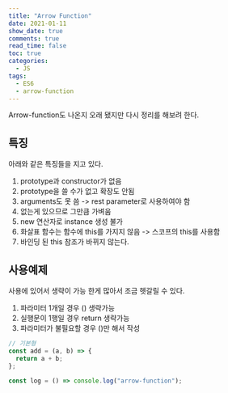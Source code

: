 ```yaml
---
title: "Arrow Function"
date: 2021-01-11
show_date: true
comments: true
read_time: false
toc: true
categories:
  - JS
tags:
  - ES6
  - arrow-function
---
```


Arrow-function도 나온지 오래 됐지만 다시 정리를 해보려 한다.

## 특징

아래와 같은 특징들을 지고 있다.

1. prototype과 constructor가 없음
2. prototype을 쓸 수가 없고 확장도 안됨
3. arguments도 못 씀 -> rest parameter로 사용하여야 함
4. 없는게 있으므로 그만큼 가벼움
5. new 연산자로 instance 생성 불가
6. 화살표 함수는 함수에 this를 가지지 않음 -> 스코프의 this를 사용함
7. 바인딩 된 this 참조가 바뀌지 않는다.

## 사용예제

사용에 있어서 생략이 가능 한게 많아서 조금 헷갈릴 수 있다.

1. 파라미터 1개일 경우 () 생략가능
2. 실행문이 1행일 경우 return 생략가능
3. 파라미터가 불필요할 경우 ()만 해서 작성

```js
// 기본형
const add = (a, b) => {
  return a + b;
};

const log = () => console.log("arrow-function");
```
